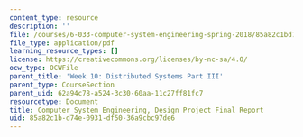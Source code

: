 ```yaml
---
content_type: resource
description: ''
file: /courses/6-033-computer-system-engineering-spring-2018/85a82c1bd74e0931df5036a9cbc97de6_MIT6_033S18dpr.pdf
file_type: application/pdf
learning_resource_types: []
license: https://creativecommons.org/licenses/by-nc-sa/4.0/
ocw_type: OCWFile
parent_title: 'Week 10: Distributed Systems Part III'
parent_type: CourseSection
parent_uid: 62a94c78-a524-3c30-60aa-11c27ff81fc7
resourcetype: Document
title: Computer System Engineering, Design Project Final Report
uid: 85a82c1b-d74e-0931-df50-36a9cbc97de6
---
```

